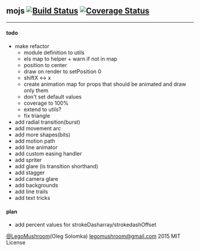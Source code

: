 ## mojs [![Build Status](https://travis-ci.org/legomushroom/mojs.svg?branch=master)](https://travis-ci.org/legomushroom/mojs) [![Coverage Status](https://coveralls.io/repos/legomushroom/mojs/badge.png?branch=master)](https://coveralls.io/r/legomushroom/mojs?branch=master)
----

#### todo
- make refactor
  - module definition to utils
  - els map to helper + warn if not in map
  - position to center
  - draw on render to setPosition 0
  - shiftX <-> x
  - create animation map for props that should be animated and draw only them
  - don't set default values
  - coverage to 100%
  - extend to utils?
  - fix triangle
- add radial transition(burst)
- add movement arc
- add more shapes(bits)
- add motion path
- add line animator
- add custom easing handler
- add spriter
- add glare (is transition shorthand)
- add stagger
- add camera glare
- add backgrounds
- add line trails
- add text tricks

#### plan
- add percent values for strokeDasharray/strokedashOffset

[@LegoMushroom](https://twitter.com/legomushroom)(Oleg Solomka) [legomushroom@gmail.com](mailto:legomushroom@gmail.com) 2015 MIT License